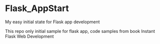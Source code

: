 # Flask_AppStart
My easy initial state for Flask app development


This repo only initial sample for flask app, code samples from book Instant Flask Web Development
